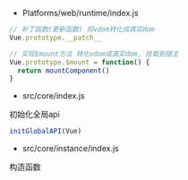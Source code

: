 - Platforms/web/runtime/index.js

````javascript
// 补丁函数(更新函数) 将vdom转化成真实dom
Vue.prototype.__patch__

// 实现$mount方法 转化vdom成真实dom, 挂载到宿主
Vue.prototype.$mount = function() {
  return mountComponent()
}

````



- src/core/index.js

初始化全局api

```javascript
initGlobalAPI(Vue)
```



- src/core/instance/index.js

构造函数


